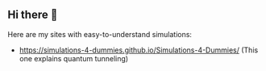 ## Hi there 👋
Here are my sites with easy-to-understand simulations:
- https://simulations-4-dummies.github.io/Simulations-4-Dummies/  (This one explains quantum tunneling)
